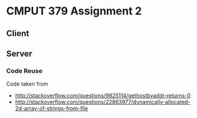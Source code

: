 # CMPUT 379 Assignment 2

## Client

## Server

### Code Reuse
Code taken from
-  http://stackoverflow.com/questions/9825114/gethostbyaddr-returns-0
-  http://stackoverflow.com/questions/22863977/dynamically-allocated-2d-array-of-strings-from-file
